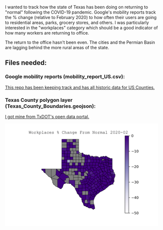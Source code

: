 I wanted to track how the state of Texas has been doing on returning to "normal" following the COVID-19 pandemic. Google's mobility reports track the % change (relative to February 2020) to how often their users are going to residential areas, parks, grocery stores, and others. I was particularly interested in the "workplaces" category which should be a good indicator of how many workers are returning to office. 

The return to the office hasn't been even. The cities and the Permian Basin are lagging behind the more rural areas of the state. 

## Files needed:

### Google mobility reports (mobility_report_US.csv):
[This repo has been keeping track and has all historic data for US Counties.](https://github.com/ActiveConclusion/COVID19_mobility/blob/master/google_reports/mobility_report_US.csv)

### Texas County polygon layer (Texas_County_Boundaries.geojson):
[I got mine from TxDOT's open data portal.](https://gis-txdot.opendata.arcgis.com/datasets/TXDOT::texas-county-boundaries-detailed/about)

![Animated choropleth map of Texas counties showing the changes to travel to workplaces caused by the COVID-19 pandemic.](https://raw.githubusercontent.com/Charlie-Henry/ModalShift/master/visualizations/Texas-Mobility-Maps/TX%20Google%20Workplaces.gif "Workplace trips since COVID-19")
